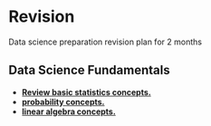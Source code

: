 # Revision
 Data science preparation revision plan for 2 months
## Data Science Fundamentals
- [**Review basic statistics concepts.**](https://github.com/DataByteSun/Revision/tree/5bd0cce86ca99faddc4032dfc011dfc9149d589a/Descriptive%20statistics)
- [**probability concepts.**]()
- [**linear algebra concepts.**]()
